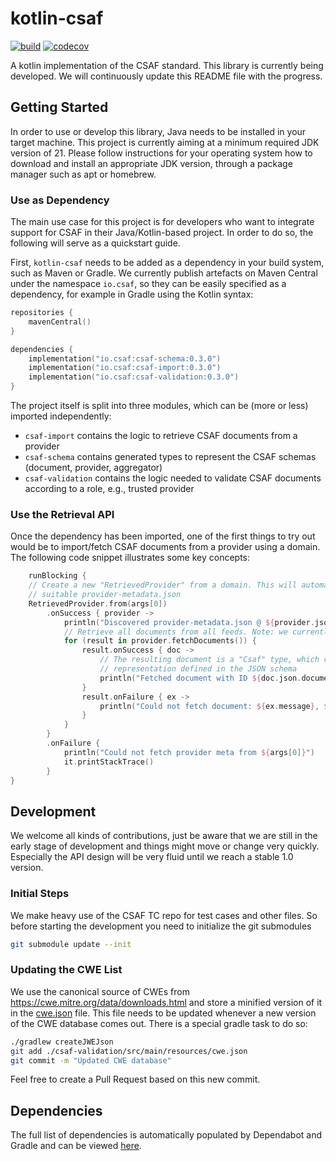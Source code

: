 # kotlin-csaf

[![build](https://github.com/csaf-sbom/kotlin-csaf/actions/workflows/gradle.yml/badge.svg?branch=main)](https://github.com/csaf-sbom/kotlin-csaf/actions/workflows/gradle.yml) [![codecov](https://codecov.io/gh/csaf-sbom/kotlin-csaf/graph/badge.svg?token=XGBIJHSLUK)](https://codecov.io/gh/csaf-sbom/kotlin-csaf) 

A kotlin implementation of the CSAF standard. This library is currently being developed. We will continuously update this README file with the progress.

## Getting Started

In order to use or develop this library, Java needs to be installed in your target machine. This project is currently aiming at a minimum required JDK version of 21. Please follow instructions for your operating system how to download and install an appropriate JDK version, through a package manager such as apt or homebrew.

### Use as Dependency

The main use case for this project is for developers who want to integrate support for CSAF in their Java/Kotlin-based project. In order to do so, the following will serve as a quickstart guide.

First, `kotlin-csaf` needs to be added as a dependency in your build system, such as Maven or Gradle. We currently publish artefacts on Maven Central under the namespace `io.csaf`, so they can be easily specified as a dependency, for example in Gradle using the Kotlin syntax:

```Kotlin
repositories {
    mavenCentral()
}

dependencies {
    implementation("io.csaf:csaf-schema:0.3.0")
    implementation("io.csaf:csaf-import:0.3.0")
    implementation("io.csaf:csaf-validation:0.3.0")
}
```

The project itself is split into three modules, which can be (more or less) imported independently:

* `csaf-import` contains the logic to retrieve CSAF documents from a provider
* `csaf-schema` contains generated types to represent the CSAF schemas (document, provider, aggregator)
* `csaf-validation` contains the logic needed to validate CSAF documents according to a role, e.g., trusted provider

### Use the Retrieval API

Once the dependency has been imported, one of the first things to try out would be to import/fetch CSAF documents from a provider using a domain. The following code snippet illustrates some key concepts:

```Kotlin
    runBlocking {
    // Create a new "RetrievedProvider" from a domain. This will automatically discover a
    // suitable provider-metadata.json
    RetrievedProvider.from(args[0])
        .onSuccess { provider ->
            println("Discovered provider-metadata.json @ ${provider.json.canonical_url}")
            // Retrieve all documents from all feeds. Note: we currently only support index.txt
            for (result in provider.fetchDocuments()) {
                result.onSuccess { doc ->
                    // The resulting document is a "Csaf" type, which contains the
                    // representation defined in the JSON schema
                    println("Fetched document with ID ${doc.json.document.tracking.id}")
                }
                result.onFailure { ex ->
                    println("Could not fetch document: ${ex.message}, ${ex.cause}")
                }
            }
        }
        .onFailure {
            println("Could not fetch provider meta from ${args[0]}")
            it.printStackTrace()
        }
}
```

## Development

We welcome all kinds of contributions, just be aware that we are still in the early stage of development and things might move or change very quickly. Especially the API design will be very fluid until we reach a stable 1.0 version.

### Initial Steps

We make heavy use of the CSAF TC repo for test cases and other files. So before starting the development you need to initialize the git submodules
```bash
git submodule update --init
```

### Updating the CWE List

We use the canonical source of CWEs from https://cwe.mitre.org/data/downloads.html and store a minified version of it in the [cwe.json](./csaf-validation/src/main/resources/cwe.json) file. This file needs to be updated whenever a new version of the CWE database comes out. There is a special gradle task to do so:

```bash
./gradlew createJWEJson
git add ./csaf-validation/src/main/resources/cwe.json
git commit -m "Updated CWE database" 
```

Feel free to create a Pull Request based on this new commit.

## Dependencies

The full list of dependencies is automatically populated by Dependabot and Gradle and can be viewed [here](https://github.com/csaf-sbom/kotlin-csaf/network/dependencies).
